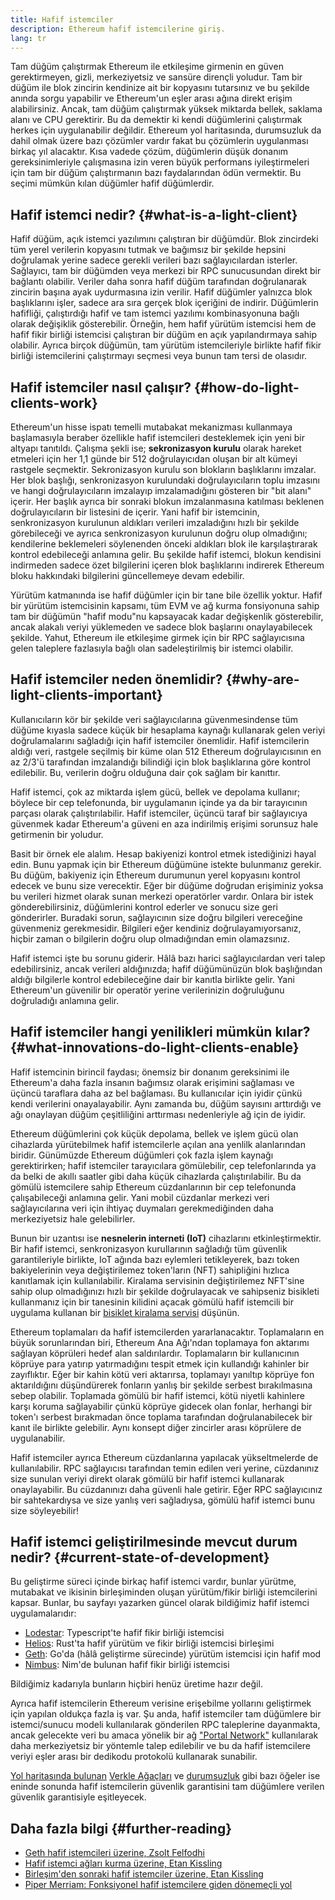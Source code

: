 ```yaml
---
title: Hafif istemciler
description: Ethereum hafif istemcilerine giriş.
lang: tr
---
```


Tam düğüm çalıştırmak Ethereum ile etkileşime girmenin en güven gerektirmeyen, gizli, merkeziyetsiz ve sansüre dirençli yoludur. Tam bir düğüm ile blok zincirin kendinize ait bir kopyasını tutarsınız ve bu şekilde anında sorgu yapabilir ve Ethereum'un eşler arası ağına direkt erişim alabilirsiniz. Ancak, tam düğüm çalıştırmak yüksek miktarda bellek, saklama alanı ve CPU gerektirir. Bu da demektir ki kendi düğümlerini çalıştırmak herkes için uygulanabilir değildir. Ethereum yol haritasında, durumsuzluk da dahil olmak üzere bazı çözümler vardır fakat bu çözümlerin uygulanması birkaç yıl alacaktır. Kısa vadede çözüm, düğümlerin düşük donanım gereksinimleriyle çalışmasına izin veren büyük performans iyileştirmeleri için tam bir düğüm çalıştırmanın bazı faydalarından ödün vermektir. Bu seçimi mümkün kılan düğümler hafif düğümlerdir.

## Hafif istemci nedir? {#what-is-a-light-client}

Hafif düğüm, açık istemci yazılımını çalıştıran bir düğümdür. Blok zincirdeki tüm yerel verilerin kopyasını tutmak ve bağımsız bir şekilde hepsini doğrulamak yerine sadece gerekli verileri bazı sağlayıcılardan isterler. Sağlayıcı, tam bir düğümden veya merkezi bir RPC sunucusundan direkt bir bağlantı olabilir. Veriler daha sonra hafif düğüm tarafından doğrulanarak zincirin başına ayak uydurmasına izin verilir. Hafif düğümler yalnızca blok başlıklarını işler, sadece ara sıra gerçek blok içeriğini de indirir. Düğümlerin hafifliği, çalıştırdığı hafif ve tam istemci yazılımı kombinasyonuna bağlı olarak değişiklik gösterebilir. Örneğin, hem hafif yürütüm istemcisi hem de hafif fikir birliği istemcisi çalıştıran bir düğüm en açık yapılandırmaya sahip olabilir. Ayrıca birçok düğümün, tam yürütüm istemcileriyle birlikte hafif fikir birliği istemcilerini çalıştırmayı seçmesi veya bunun tam tersi de olasıdır.

## Hafif istemciler nasıl çalışır? {#how-do-light-clients-work}

Ethereum'un hisse ispatı temelli mutabakat mekanizması kullanmaya başlamasıyla beraber özellikle hafif istemcileri desteklemek için yeni bir altyapı tanıtıldı. Çalışma şekli ise; **sekronizasyon kurulu** olarak hareket etmeleri için her 1,1 günde bir 512 doğrulayıcıdan oluşan bir alt kümeyi rastgele seçmektir. Sekronizasyon kurulu son blokların başlıklarını imzalar. Her blok başlığı, senkronizasyon kurulundaki doğrulayıcıların toplu imzasını ve hangi doğrulayıcıların imzalayıp imzalamadığını gösteren bir "bit alanı" içerir. Her başlık ayrıca bir sonraki blokun imzalanmasına katılması beklenen doğrulayıcıların bir listesini de içerir. Yani hafif bir istemcinin, senkronizasyon kurulunun aldıkları verileri imzaladığını hızlı bir şekilde görebileceği ve ayrıca senkronizasyon kurulunun doğru olup olmadığını; kendilerine beklemeleri söylenenden önceki aldıkları blok ile karşılaştırarak kontrol edebileceği anlamına gelir. Bu şekilde hafif istemci, blokun kendisini indirmeden sadece özet bilgilerini içeren blok başlıklarını indirerek Ethereum bloku hakkındaki bilgilerini güncellemeye devam edebilir.

Yürütüm katmanında ise hafif düğümler için bir tane bile özellik yoktur. Hafif bir yürütüm istemcisinin kapsamı, tüm EVM ve ağ kurma fonsiyonuna sahip tam bir düğümün "hafif modu"nu kapsayacak kadar değişkenlik gösterebilir, ancak alakalı veriyi yüklemeden ve sadece blok başlarını onaylayabilecek şekilde. Yahut, Ethereum ile etkileşime girmek için bir RPC sağlayıcısına gelen taleplere fazlasıyla bağlı olan sadeleştirilmiş bir istemci olabilir.

## Hafif istemciler neden önemlidir? {#why-are-light-clients-important}

Kullanıcıların kör bir şekilde veri sağlayıcılarına güvenmesindense tüm düğüme kıyasla sadece küçük bir hesaplama kaynağı kullanarak gelen veriyi doğrulamalarını sağladığı için hafif istemciler önemlidir. Hafif istemcilerin aldığı veri, rastgele seçilmiş bir küme olan 512 Ethereum doğrulayıcısının en az 2/3'ü tarafından imzalandığı bilindiği için blok başlıklarına göre kontrol edilebilir. Bu, verilerin doğru olduğuna dair çok sağlam bir kanıttır.

Hafif istemci, çok az miktarda işlem gücü, bellek ve depolama kullanır; böylece bir cep telefonunda, bir uygulamanın içinde ya da bir tarayıcının parçası olarak çalıştırılabilir. Hafif istemciler, üçüncü taraf bir sağlayıcıya güvenmek kadar Ethereum'a güveni en aza indirilmiş erişimi sorunsuz hale getirmenin bir yoludur.

Basit bir örnek ele alalım. Hesap bakiyenizi kontrol etmek istediğinizi hayal edin. Bunu yapmak için bir Ethereum düğümüne istekte bulunmanız gerekir. Bu düğüm, bakiyeniz için Ethereum durumunun yerel kopyasını kontrol edecek ve bunu size verecektir. Eğer bir düğüme doğrudan erişiminiz yoksa bu verileri hizmet olarak sunan merkezi operatörler vardır. Onlara bir istek gönderebilirsiniz, düğümlerini kontrol ederler ve sonucu size geri gönderirler. Buradaki sorun, sağlayıcının size doğru bilgileri vereceğine güvenmeniz gerekmesidir. Bilgileri eğer kendiniz doğrulayamıyorsanız, hiçbir zaman o bilgilerin doğru olup olmadığından emin olamazsınız.

Hafif istemci işte bu sorunu giderir. Hâlâ bazı harici sağlayıcılardan veri talep edebilirsiniz, ancak verileri aldığınızda; hafif düğümünüzün blok başlığından aldığı bilgilerle kontrol edebileceğine dair bir kanıtla birlikte gelir. Yani Ethereum'un güvenilir bir operatör yerine verilerinizin doğruluğunu doğruladığı anlamına gelir.

## Hafif istemciler hangi yenilikleri mümkün kılar? {#what-innovations-do-light-clients-enable}

Hafif istemcinin birincil faydası; önemsiz bir donanım gereksinimi ile Ethereum'a daha fazla insanın bağımsız olarak erişimini sağlaması ve üçüncü taraflara daha az bel bağlaması. Bu kullanıcılar için iyidir çünkü kendi verilerini onayalayabilir. Aynı zamanda bu, düğüm sayısını arttırdığı ve ağı onaylayan düğüm çeşitliliğini arttırması nedenleriyle ağ için de iyidir.

Ethereum düğümlerini çok küçük depolama, bellek ve işlem gücü olan cihazlarda yürütebilmek hafif istemcilerle açılan ana yenlilk alanlarından biridir. Günümüzde Ethereum düğümleri çok fazla işlem kaynağı gerektirirken; hafif istemciler tarayıcılara gömülebilir, cep telefonlarında ya da belki de akıllı saatler gibi daha küçük cihazlarda çalıştırılabilir. Bu da gömülü istemcilere sahip Ethereum cüzdanlarının bir cep telefonunda çalışabileceği anlamına gelir. Yani mobil cüzdanlar merkezi veri sağlayıcılarına veri için ihtiyaç duymaları gerekmediğinden daha merkeziyetsiz hale gelebilirler.

Bunun bir uzantısı ise **nesnelerin interneti (IoT)** cihazlarını etkinleştirmektir. Bir hafif istemci, senkronizasyon kurullarının sağladığı tüm güvenlik garantileriyle birlikte, IoT ağında bazı eylemleri tetikleyerek, bazı token bakiyelerinin veya değiştirilemez token'ların (NFT) sahipliğini hızlıca kanıtlamak için kullanılabilir. Kiralama servisinin değiştirilemez NFT'sine sahip olup olmadığınızı hızlı bir şekilde doğrulayacak ve sahipseniz bisikleti kullanmanız için bir tanesinin kilidini açacak gömülü hafif istemcili bir uygulama kullanan bir [bisiklet kiralama servisi](https://youtu.be/ZHNrAXf3RDE?t=929) düşünün.

Ethereum toplamaları da hafif istemcilerden yararlanacaktır. Toplamaların en büyük sorunlarından biri, Ethereum Ana Ağı'ndan toplamaya fon aktarımı sağlayan köprüleri hedef alan saldırılardır. Toplamaların bir kullanıcının köprüye para yatırıp yatırmadığını tespit etmek için kullandığı kahinler bir zayıflıktır. Eğer bir kahin kötü veri aktarırsa, toplamayı yanıltıp köprüye fon aktarıldığını düşündürerek fonların yanlış bir şekilde serbest bırakılmasına sebep olabilir. Toplamada gömülü bir hafif istemci, kötü niyetli kahinlere karşı koruma sağlayabilir çünkü köprüye gidecek olan fonlar, herhangi bir token'ı serbest bırakmadan önce toplama tarafından doğrulanabilecek bir kanıt ile birlikte gelebilir. Aynı konsept diğer zincirler arası köprülere de uygulanabilir.

Hafif istemciler ayrıca Ethereum cüzdanlarına yapılacak yükseltmelerde de kullanılabilir. RPC sağlayıcısı tarafından temin edilen veri yerine, cüzdanınız size sunulan veriyi direkt olarak gömülü bir hafif istemci kullanarak onaylayabilir. Bu cüzdanınızı daha güvenli hale getirir. Eğer RPC sağlayıcınız bir sahtekardıysa ve size yanlış veri sağladıysa, gömülü hafif istemci bunu size söyleyebilir!

## Hafif istemci geliştirilmesinde mevcut durum nedir? {#current-state-of-development}

Bu geliştirme süreci içinde birkaç hafif istemci vardır, bunlar yürütme, mutabakat ve ikisinin birleşiminden oluşan yürütüm/fikir birliği istemcilerini kapsar. Bunlar, bu sayfayı yazarken güncel olarak bildiğimiz hafif istemci uygulamalarıdır:

- [Lodestar](https://github.com/ChainSafe/lodestar/tree/unstable/packages/light-client): Typescript'te hafif fikir birliği istemcisi
- [Helios](https://github.com/a16z/helios): Rust'ta hafif yürütüm ve fikir birliği istemcisi birleşimi
- [Geth](https://github.com/ethereum/go-ethereum/tree/master/light): Go'da (hâlâ geliştirme sürecinde) yürütüm istemcisi için hafif mod
- [Nimbus](https://nimbus.guide/el-light-client.html): Nim'de bulunan hafif fikir birliği istemcisi

Bildiğimiz kadarıyla bunların hiçbiri henüz üretime hazır değil.

Ayrıca hafif istemcilerin Ethereum verisine erişebilme yollarını geliştirmek için yapılan oldukça fazla iş var. Şu anda, hafif istemciler tam düğümlere bir istemci/sunucu modeli kullanılarak gönderilen RPC taleplerine dayanmakta, ancak gelecekte veri bu amaca yönelik bir ağ ["Portal Network"](https://www.ethportal.net/) kullanılarak daha merkeziyetsiz bir yöntemle talep edilebilir ve bu da hafif istemcilere veriyi eşler arası bir dedikodu protokolü kullanarak sunabilir.

[Yol haritasında bulunan](/roadmap/) [Verkle Ağaçları](/roadmap/verkle-trees/) ve [durumsuzluk](/roadmap/statelessness/) gibi bazı öğeler ise eninde sonunda hafif istemcilerin güvenlik garantisini tam düğümlere verilen güvenlik garantisiyle eşitleyecek.

## Daha fazla bilgi {#further-reading}

- [Geth hafif istemcileri üzerine, Zsolt Felfodhi](https://www.youtube.com/watch?v=EPZeFXau-RE)
- [Hafif istemci ağları kurma üzerine, Etan Kissling](https://www.youtube.com/watch?v=85MeiMA4dD8)
- [Birleşim'den sonraki hafif istemciler üzerine, Etan Kissling](https://www.youtube.com/watch?v=ZHNrAXf3RDE)
- [Piper Merriam: Fonksiyonel hafif istemcilere giden dönemeçli yol](https://snakecharmers.ethereum.org/the-winding-road-to-functional-light-clients/)
